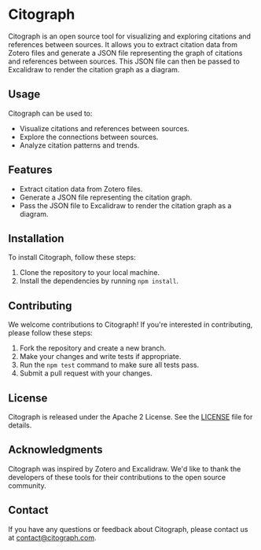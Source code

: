 # Citograph

Citograph is an open source tool for visualizing and exploring citations and references between sources. It allows you to extract citation data from Zotero files and generate a JSON file representing the graph of citations and references between sources. This JSON file can then be passed to Excalidraw to render the citation graph as a diagram.

## Usage

Citograph can be used to:

- Visualize citations and references between sources.
- Explore the connections between sources.
- Analyze citation patterns and trends.

## Features

- Extract citation data from Zotero files.
- Generate a JSON file representing the citation graph.
- Pass the JSON file to Excalidraw to render the citation graph as a diagram.

## Installation

To install Citograph, follow these steps:

1. Clone the repository to your local machine.
2. Install the dependencies by running `npm install`.

## Contributing

We welcome contributions to Citograph! If you're interested in contributing, please follow these steps:

1. Fork the repository and create a new branch.
2. Make your changes and write tests if appropriate.
3. Run the `npm test` command to make sure all tests pass.
4. Submit a pull request with your changes.

## License

Citograph is released under the Apache 2 License. See the [LICENSE](LICENSE) file for details.

## Acknowledgments

Citograph was inspired by Zotero and Excalidraw. We'd like to thank the developers of these tools for their contributions to the open source community.

## Contact

If you have any questions or feedback about Citograph, please contact us at [contact@citograph.com](mailto:contact@citograph.com).
